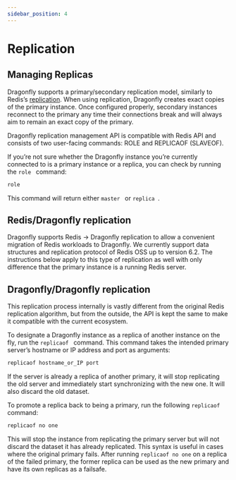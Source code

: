 ```yaml
---
sidebar_position: 4
---
```


# Replication

## Managing Replicas

Dragonfly supports a primary/secondary replication model, similarly to Redis’s [replication](https://redis.io/topics/replication). When using replication, Dragonfly creates exact copies of the primary instance. Once configured properly, secondary instances reconnect to the primary any time their connections break and will always aim to remain an exact copy of the primary.

Dragonfly replication management API is compatible with Redis API and consists of two user-facing commands: ROLE and REPLICAOF (SLAVEOF).

If you’re not sure whether the Dragonfly instance you’re currently connected to is a primary instance or a replica, you can check by running the  `role ` command:

```bash
role
```

This command will return either  `master ` or  `replica `.

## Redis/Dragonfly replication
Dragonfly supports Redis -> Dragonfly replication to allow a convenient migration of Redis workloads to Dragonfly. We currently support data structures and replication protocol of Redis OSS up to version 6.2. The instructions below apply to this type of replication as well with only difference that the primary instance is a running Redis server.

## Dragonfly/Dragonfly replication
This replication process internally is vastly different from the original Redis replication algorithm, but from the outside, the API is kept the same to make it compatible with the current ecosystem.

To designate a Dragonfly instance as a replica of another instance on the fly, run the  `replicaof ` command. This command takes the intended primary server’s hostname or IP address and port as arguments:

```bash
replicaof hostname_or_IP port
```

If the server is already a replica of another primary, it will stop replicating the old server and immediately start synchronizing with the new one. It will also discard the old dataset.

To promote a replica back to being a primary, run the following `replicaof` command:
```bash
replicaof no one
```

This will stop the instance from replicating the primary server but will not discard the dataset it has already replicated. This syntax is useful in cases where the original primary fails. After running `replicaof no one` on a replica of the failed primary, the former replica can be used as the new primary and have its own replicas as a failsafe.

